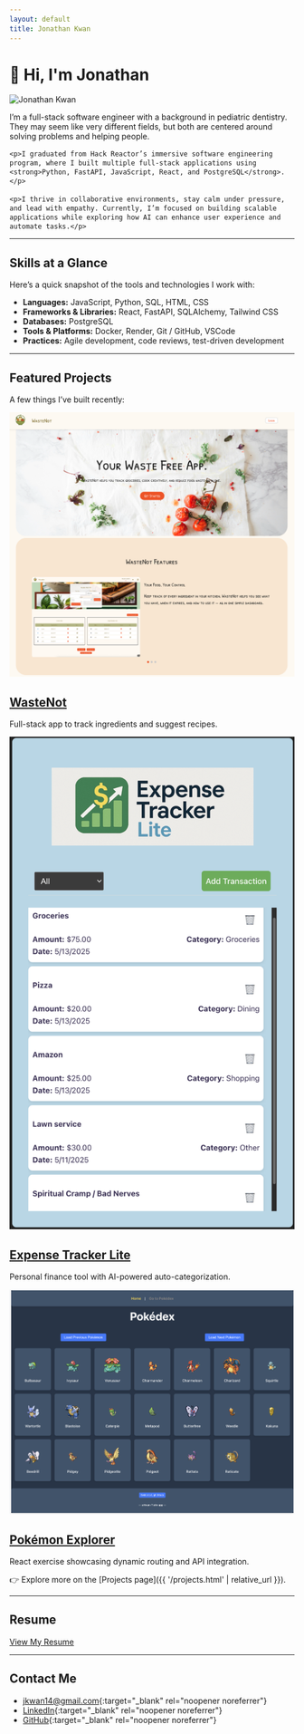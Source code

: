 ```yaml
---
layout: default
title: Jonathan Kwan
---
```


# 👋 Hi, I'm Jonathan

<div class="intro-section">
  <img src="/assets/img/me.jpg" alt="Jonathan Kwan" class="profile-pic-left" />

  <div class="intro-text">
    <p>I’m a full-stack software engineer with a background in pediatric dentistry. They may seem like very different fields, but both are centered around solving problems and helping people.</p>

    <p>I graduated from Hack Reactor’s immersive software engineering program, where I built multiple full-stack applications using <strong>Python, FastAPI, JavaScript, React, and PostgreSQL</strong>.</p>

    <p>I thrive in collaborative environments, stay calm under pressure, and lead with empathy. Currently, I’m focused on building scalable applications while exploring how AI can enhance user experience and automate tasks.</p>

  </div>
</div>

---

## Skills at a Glance

Here’s a quick snapshot of the tools and technologies I work with:

- **Languages:** JavaScript, Python, SQL, HTML, CSS
- **Frameworks & Libraries:** React, FastAPI, SQLAlchemy, Tailwind CSS
- **Databases:** PostgreSQL
- **Tools & Platforms:** Docker, Render, Git / GitHub, VSCode
- **Practices:** Agile development, code reviews, test-driven development

---

## Featured Projects

A few things I’ve built recently:

<div class="projects-grid">

  <div class="project-card">
    <img src="/assets/img/wastenot.png" alt="WasteNot screenshot">
    <h2><a href="https://www.wastenotkitchen.com/" target="_blank" rel="noopener noreferrer">WasteNot</a></h2>
    <p>Full-stack app to track ingredients and suggest recipes.</p>
  </div>

  <div class="project-card">
    <img src="/assets/img/expense-tracker.png" alt="Expense Tracker Lite screenshot">
    <h2><a href="https://github.com/jkwan14/expense-tracker-lite" target="_blank" rel="noopener noreferrer">Expense Tracker Lite</a></h2>
    <p>Personal finance tool with AI-powered auto-categorization.</p>
  </div>

  <div class="project-card">
    <img src="/assets/img/pokemon-explorer.png" alt="Pokémon Explorer screenshot">
    <h2><a href="https://github.com/jkwan14/pokemon-explorer" target="_blank" rel="noopener noreferrer">Pokémon Explorer</a></h2>
    <p>React exercise showcasing dynamic routing and API integration.</p>
  </div>

</div>

👉 Explore more on the [Projects page]({{ '/projects.html' | relative_url }}).

---

## Resume

<div class="resume-buttons">
  <a href="/assets/resume.pdf" class="btn" target="_blank" rel="noopener noreferrer">View My Resume</a>
</div>

---

## Contact Me

- [jkwan14@gmail.com](mailto:jkwan14@gmail.com){:target="\_blank" rel="noopener noreferrer"}
- [LinkedIn](https://www.linkedin.com/in/jonathan-joseph-kwan/){:target="\_blank" rel="noopener noreferrer"}
- [GitHub](https://github.com/jkwan14){:target="\_blank" rel="noopener noreferrer"}
